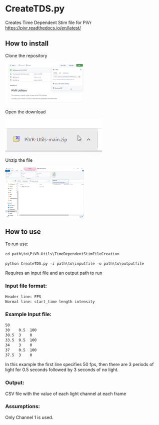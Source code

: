 # CreateTDS.py

Creates Time Dependent Stim file for PiVr https://pivr.readthedocs.io/en/latest/

## How to install

Clone the repository

<img src="README_pics/CloneRepo.png" width="50%">

Open the download

![Click Downloaded file](README_pics/OpenDownload.png)

Unzip the file

<img src="README_pics/ExtractRepo.png" width="50%">


## How to use

To run use: 

```cd path\to\PiVR-Utils\TimeDependentStimFileCreation```

```python CreateTDS.py -i path\to\inputfile -o path\to\outputfile```

Requires an input file and an output path to run

### Input file format:
    Header line: FPS
    Normal line: start_time length intensity

### Example Input file:
```
50
30    0.5  100
30.5  3    0
33.5  0.5  100
34    3    0
37    0.5  100
37.5  3    0
```

In this example the first line specifies 50 fps, then there are 3 periods of light for 0.5 seconds followed by 3 seconds of no light.

### Output:
CSV file with the value of each light channel at each frame

### Assumptions:
Only Channel 1 is used.

